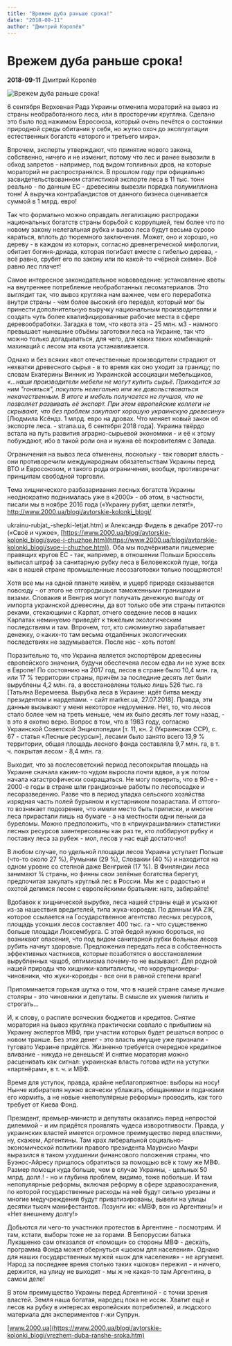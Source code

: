 ```yaml
---
title: "Врежем дуба раньше срока!"
date: "2018-09-11"
author: "Дмитрий Королёв"
---
```


# Врежем дуба раньше срока!

**2018-09-11** Дмитрий Королёв

![Врежем дуба раньше срока!](http://2000.ua/modules/pages/pictures/1000x1000/573_2cee453fe8f49681d3ae00163849f700_7714.jpg)

6 сентября Верховная Рада Украины отменила мораторий на вывоз из страны необработанного леса, или в просторечии кругляка. Сделано это было под нажимом Евросоюза, который очень печётся о состоянии природной среды обитания у себя, но жутко охоч до эксплуатации естественных богатств «второго и третьего мира».

Впрочем, эксперты утверждают, что принятие нового закона, собственно, ничего и не изменит, потому что лес и ранее вывозили в обход запретов - например, под видом топливных дров, на которые мораторий не распространялся. В прошлом году при официально засвидетельствованном статистикой экспорте леса в 11 тыс. тонн реально - по данным ЕС - древесины вывезли порядка полумиллиона тонн! А выручка контрабандистов от данного бизнеса оценивается суммой в 1 млрд. евро!

Так что формально можно оправдать легализацию распродажи национальных богатств страны борьбой с коррупцией, тем более что по новому закону нелегальная рубка и вывоз леса будут весьма сурово караться, вплоть до тюремного заключения. Может, оно и хорошо, но дереву - в каждом из которых, согласно древнегреческой мифологии, обитает богиня-дриада, которая погибает вместе с гибелью дерева, - всё равно, срубят его по закону или по какой-то «чёрной схеме». Всё равно лес плачет!

Самое интересное законодательное нововведение: установление квоты на внутреннее потребление необработанных лесоматериалов. Это выглядит так, что вывоз кругляка нам важнее, чем его переработка внутри страны - чем более высокий его передел, который мог бы принести дополнительную выручку национальным производителям и создать чуть более квалифицированные рабочие места в сфере деревообработки. Загадка в том, что квота эта - 25 млн. м3 - намного превышает нынешние объёмы заготовки леса на Украине, так что можно только догадываться, для чего, для каких таких комбинаций-махинаций с лесом эта квота устанавливается.

Однако и без всяких квот отечественные производители страдают от нехватки древесного сырья - в то время как оно уходит за границу; по словам Екатерины Винник из Украинской ассоциации мебельщиков, *«...наши производители мебели не могут купить сырьё. Приходится за ним "гоняться", покупать нелегально или же довольствоваться некачественным. В итоге и мебель получается не лучшая, что не позволяет развивать её экспорт. При этом европейские коллеги не скрывают, что без проблем закупают хорошую украинскую древесину»* [Людмила Ксёндз. 1 млрд. евро на дровах. Что меняет новый закон об экспорте леса. - strana.ua, 6 сентября 2018 года]. Украина твёрдо встала на путь развития аграрно-сырьевой экономики - и её к этому побуждают, ибо в такой роли она и нужна её покровителям с Запада.

Ограничения на вывоз леса отменены, поскольку - так говорит власть - они противоречили международным обязательствам Украины перед ВТО и Евросоюзом, и такого рода ограничения, вообще, противоречат принципам свободной торговли.

Тема хищнического разбазаривания лесных богатств Украины неоднократно поднималась уже в «2000» - об этом, в частности, писали мы в ноябре 2016 года («Украину рубят, щепки летят!», http://www.2000.ua/blogi/avtorskie-kolonki_blogi/

ukrainu-rubjat_-shepki-letjat.htm) и Александр Фидель в декабре 2017-го («Своё и чужое», [https://www.2000.ua/blogi/avtorskie-kolonki_blogi/svoe-i-chuzhoe.htm](https://www.2000.ua/blogi/avtorskie-kolonki_blogi/svoe-i-chuzhoe.htm)). Оба мы подчёркивали лицемерие правящих кругов ЕС - так, например, в отношении Польши Брюссель выписал штраф за санитарную рубку леса в Беловежской пуще, тогда как в нашей стране промышленные лесозаготовки только поощряются!

Хотя все мы на одной планете живём, и ущерб природе сказывается повсюду - от этого не отгородишься таможенными границами и визами. Словакия и Венгрия могут получать денежную выгоду от импорта украинской древесины, да вот только обе эти страны питаются реками, стекающими с Карпат, отчего сведение лесов в наших Карпатах неминуемо приведёт к тяжёлым экологическим последствиям и там. Впрочем, тот, кто сиюминутно зарабатывает денежку, о каких-то там весьма отдалённых экологических последствиях не задумывается. После нас - хоть потоп!

Поразительно то, что Украина является экспортёром древесины европейского значения, будучи обеспечена лесом едва ли не хуже всех в Европе! По состоянию на 2017 год, лесов в стране было 10,4 млн. га, или 17 % территории страны, причём за последние десять лет были вырублены 4,2 млн. га, а восстановлены только лишь 526 тыс. га [Татьяна Веремеева. Вырубка леса в Украине: идёт битва между президентом и нардепами. - сайт marker.ua, 27.07.2018]. Правда, эти данные вызывают у меня некоторое недоумение. Нет, то, что лесов стало более чем на треть меньше, чем их было десять лет тому назад, - в это я охотно верю. Вопрос в том, что в 1983 году, согласно Украинской Советской Энциклопедии [т. 11, кн. 2 (Украинская ССР), с. 67 - статья «Лесные ресурсы»], лесами было занято всего 13,9 % территории, общая площадь лесного фонда составляла 9,7 млн. га, в т. ч. покрытая лесом - 8,4 млн. га.

Выходит, что за послесоветский период лесопокрытая площадь на Украине сначала каким-то чудом выросла почти вдвое, а уж потом начала катастрофически сокращаться. Не могу поверить, что в 90-е - 2000-е годы в стране шли грандиозные работы по лесопосадке и лесоразведению. Разве что в период упадка сельского хозяйства изрядная часть полей бурьяном и кустарником позарастала. И оттого-то возникает подозрение, что имели место быть приписки, и многие леса прирастали лишь на бумаге - а на местности одни пеньки да буреломы. Можно предположить, что в «приукрашивании» статистики лесных ресурсов заинтересованы как раз те, кто лоббируют рубку и поставку леса за рубеж - мол, лесов у нас ещё достаточно!

В любом случае, по удельной площади лесов Украина уступает Польше (что-то около 27 %), Румынии (29 %), Словакии (40 %) и находится на одном уровне со степной даже Венгрией (17 %). В Финляндии леса занимают ¾ страны, но финны свои зелёные богатства берегут, предпочитая закупать круглый лес в России. Мы же с радостью и охотой делимся лесом с европейскими братьями: нате, забирайте!

Вдобавок к хищнической вырубке, леса нашей страны ещё и усыхают из-за нашествия вредителей, типа жука-короеда. По данным ИА ZIK, которое ссылается на Государственное агентство лесных ресурсов, площадь усохших лесов составляет 400 тыс. га - что существенно больше площади Люксембурга. С этой бедой нужно бороться, но возникают опасения, что под видом санитарной рубки больных лесов рубить начнут здоровые. Предложения передать леса в собственность эффективных частников, которые позаботятся о восстановлении вырубленных чащоб, оптимизма почему-то не вызывают. Для родной нашей природы что хищники-капиталисты, что коррупционеры-чиновники, что жуки-короеды - все они в равной степени враги!

Припоминается горькая шутка о том, что в нашей стране самые лучшие столяры - это чиновники и депутаты. В смысле их умения пилить и строгать...

И, к слову, о распиле всяческих бюджетов и кредитов. Снятие моратория на вывоз кругляка практически совпало с прибытием на Украину экспертов МВФ, при участии которых будет решаться вопрос о новом транше. Без этих денег - это власть имущие уже признали - туговато Украине придётся. Жизненно требуется очередное кредитное вливание - никуда не денешься! И снятие моратория можно расценивать как сигнал: украинская власть готова идти на уступки «партнёрам», в т. ч. и МВФ.

Время для уступок, правда, крайне неблагоприятное: выборы на носу! Нынче избирателя нужно всячески ублажать, обещаниями и подачками его кормить, а не новые «непопулярные реформы» проводить, как того требует от Киева Фонд.

Президент, премьер-министр и депутаты оказались перед непростой дилеммой - и им придётся проявлять чудеса изворотливости. Правда, у украинских властей имеется огромное преимущество перед властями, ну, скажем, Аргентины. Там крах либеральной социально-экономической политики правого президента Маурисио Макри выразился в таком ухудшении финансового положения страны, что Буэнос-Айресу пришлось обратиться за помощью всё к тому же МВФ. Размер помощи куда больше, чем в случае Украины, - цельных 50 млрд. долл.! - но и глубина проблем, видимо, тоже побольше. И там непопулярные реформы, включая реформу в сфере здравоохранения, по которой государственные расходы на неё будут сильно урезаны и многие медучреждения будут приватизированы, вывели на улицы десятки тысяч манифестантов. Лозунги их: «МВФ, вон из Аргентины!» и «Нет внешнему долгу!»

Добьются ли чего-то участники протестов в Аргентине - посмотрим. И там, кстати, выборы тоже не за горами. В Белоруссии батька Лукашенко сам отказался от «помощи» со стороны МВФ - дескать, программа Фонда может обернуться «шоком для населения». Однако для наших государственных мужей «шок для населения» - не аргумент. Народ за последнее время столько таких «шоков» пережил - и ничего, держится, на улицу не выходит - мы ж не какая-то там Аргентина, в самом деле!

В этом преимущество Украины перед Аргентиной - с точки зрения властей. Земля наша богатая, народец пока не иссяк. Хватит ещё и лесов на рубку в интересах европейских потребителей, и людского материала для экспериментов г-жи Супрун.

[www.2000.ua](https://www.2000.ua/blogi/avtorskie-kolonki_blogi/vrezhem-duba-ranshe-sroka.htm)